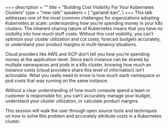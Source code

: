 +++
description = ""
title = "Building Cost Visibility For Your Kubernetes Clusters"
type = "new-talk"
speakers = [
        "garland-kan",
]
+++
This talk addresses one of the most common challenges for organizations adopting Kubernetes at scale: understanding how you’re spending money in your k8s clusters. The inherent sharing nature of Kubernetes means that you have no visibility into how much stuff costs. Without this cost visibility, you can’t optimize your cluster utilization and cut costs, forecast budgets accurately, or understand your product margins in multi-tenancy situations.

Cloud providers like AWS and GCP don’t tell you how you’re spending money at the application-level. Since each instance can be shared by multiple namespaces and pods in a k8s cluster, knowing how much an instance costs (cloud providers share this level of information) isn’t actionable. What you really need to know is how much each namespace or pod costs that was running on the same instance.

Without a clear understanding of how much compute spend a team or customer is responsible for, you can’t accurately manage your budget, understand your cluster utilization, or calculate product margins. 

This session will walk the user through open source tools and techniques on how to solve this problem and accurately attribute costs in a Kubernetes cluster.